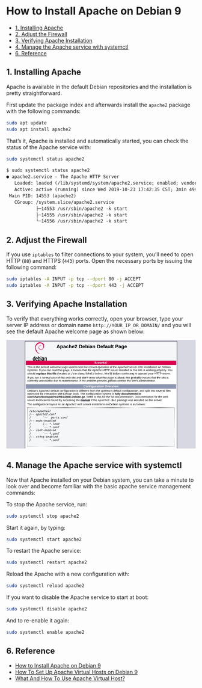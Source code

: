 # How to Install Apache on Debian 9

<!-- TOC -->

- [1. Installing Apache](#1-installing-apache)
- [2. Adjust the Firewall](#2-adjust-the-firewall)
- [3. Verifying Apache Installation](#3-verifying-apache-installation)
- [4. Manage the Apache service with systemctl](#4-manage-the-apache-service-with-systemctl)
- [6. Reference](#6-reference)

<!-- /TOC -->

## 1. Installing Apache

Apache is available in the default Debian repositories and the installation is pretty straightforward.

First update the package index and afterwards install the `apache2` package with the following commands:

```bash
sudo apt update
sudo apt install apache2
```

That’s it, Apache is installed and automatically started, you can check the status of the Apache service with:

```bash
sudo systemctl status apache2
```

```txt
$ sudo systemctl status apache2
● apache2.service - The Apache HTTP Server
   Loaded: loaded (/lib/systemd/system/apache2.service; enabled; vendor preset: enabled)
   Active: active (running) since Wed 2019-10-23 17:42:35 CST; 3min 49s ago
 Main PID: 14553 (apache2)
   CGroup: /system.slice/apache2.service
           ├─14553 /usr/sbin/apache2 -k start
           ├─14555 /usr/sbin/apache2 -k start
           └─14556 /usr/sbin/apache2 -k start
```

## 2. Adjust the Firewall

If you use `iptables` to filter connections to your system, you’ll need to open HTTP (`80`) and HTTPS (`443`) ports.
Open the necessary ports by issuing the following command:

```bash
sudo iptables -A INPUT -p tcp --dport 80 -j ACCEPT
sudo iptables -A INPUT -p tcp --dport 443 -j ACCEPT
```

## 3. Verifying Apache Installation

To verify that everything works correctly, open your browser, type your server IP address or domain name `http://YOUR_IP_OR_DOMAIN/` and you will see the default Apache welcome page as shown below:

![](images/apache-welcome-page.jpg)

## 4. Manage the Apache service with systemctl

Now that Apache installed on your Debian system, you can take a minute to look over and become familiar with the basic apache service management commands:

To stop the Apache service, run:

```bash
sudo systemctl stop apache2
```

Start it again, by typing:

```bash
sudo systemctl start apache2
```

To restart the Apache service:

```bash
sudo systemctl restart apache2
```

Reload the Apache with a new configuration with:

```bash
sudo systemctl reload apache2
```

If you want to disable the Apache service to start at boot:

```bash
sudo systemctl disable apache2
```

And to re-enable it again:

```bash
sudo systemctl enable apache2
```



## 6. Reference

- [How to Install Apache on Debian 9](https://linuxize.com/post/how-to-install-apache-on-debian-9/)
- [How To Set Up Apache Virtual Hosts on Debian 9](https://linuxize.com/post/how-to-set-up-apache-virtual-hosts-on-debian-9/)
- [What And How To Use Apache Virtual Host?](https://dasunhegoda.com/what-how-to-apache-virtual-host/444/)
